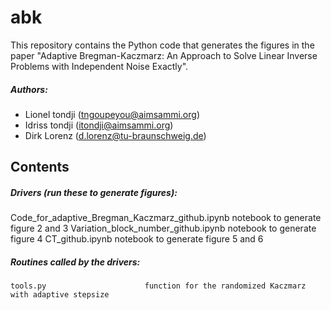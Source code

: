 # abk
This repository contains the Python code that generates the figures in the paper "Adaptive Bregman-Kaczmarz: An Approach to Solve Linear Inverse Problems with Independent Noise Exactly".

##### Authors:
- Lionel tondji (<tngoupeyou@aimsammi.org>)
- Idriss tondji (<itondji@aimsammi.org>)
- Dirk Lorenz    (<d.lorenz@tu-braunschweig.de>)

Contents
--------

##### Drivers (run these to generate figures):

  Code_for_adaptive_Bregman_Kaczmarz_github.ipynb           notebook to generate figure 2 and 3
  Variation_block_number_github.ipynb                       notebook to generate figure 4
	CT_github.ipynb                                           notebook to generate figure 5 and 6

##### Routines called by the drivers:
	tools.py                      function for the randomized Kaczmarz with adaptive stepsize

